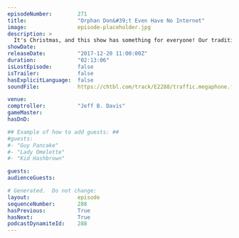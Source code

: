 ```yaml
---
episodeNumber:        271
title:                "Orphan Don&#39;t Even Have No Internet"
image:                episode-placeholder.jpg
description: >
  It's Christmas, and this show has something for everyone! Our traditional holiday events include: The return of DeMorge Brown, Dan and Brandon discussing net neutrality, Josh Androsky stopping in again to play some games, and Spencer studying for his h...
showDate:             
releaseDate:          "2017-12-20 11:00:00Z"
duration:             "02:13:06"
isLostEpisode:        false
isTrailer:            false
hasExplicitLanguage:  false
soundFile:            https://chtbl.com/track/E2288/traffic.megaphone.fm/STA6498538551.mp3

venue:                
comptroller:          "Jeff B. Davis"
gameMaster:           
hasDnD:               

## Example of how to add guests: ##
#guests:
#- "Guy Pancake"
#- "Lady Omelette"
#- "Kid Hashbrown"

guests:
audienceGuests:

# Generated.  Do not change:
layout:               episode
sequenceNumber:       288
hasPrevious:          True
hasNext:              True
podcastDynamiteId:    288
---
```


<!-- The episode description will be rendered here -->
<!-- Add your content below here -->

